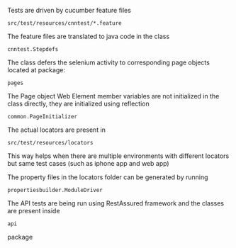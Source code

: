 Tests are driven by cucumber feature files 

`src/test/resources/cnntest/*.feature`

The feature files are translated to java code in the class

`cnntest.Stepdefs`

The class defers the selenium activity to corresponding page objects located at package:

`pages`

The Page object Web Element member variables are not initialized in the class directly, they are initialized using reflection

`common.PageInitializer`

The actual locators are present in 

`src/test/resources/locators`

This way helps when there are multiple environments with different locators but same test cases (such as iphone app and web app)

The property files in the locators folder can be generated by running

`propertiesbuilder.ModuleDriver`

The API tests are being run using RestAssured framework and the classes are present inside

`api`

package


